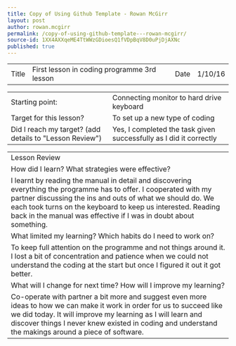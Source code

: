 ```yaml
---
title: Copy of Using Github Template - Rowan McGirr
layout: post
author: rowan.mcgirr
permalink: /copy-of-using-github-template---rowan-mcgirr/
source-id: 1XX4AXXqeME4TtWWzGDioesQ1fVDpBqV8D0uPjDjAXNc
published: true
---
```

<table>
  <tr>
    <td>Title</td>
    <td>First lesson in coding programme 3rd lesson</td>
    <td>Date</td>
    <td>1/10/16</td>
  </tr>
</table>


<table>
  <tr>
    <td>Starting point:</td>
    <td>Connecting monitor to hard drive keyboard</td>
  </tr>
  <tr>
    <td>Target for this lesson?</td>
    <td>To set up a new type of coding</td>
  </tr>
  <tr>
    <td>Did I reach my target? 
(add details to "Lesson Review")</td>
    <td>Yes, I completed the task given successfully as I did it correctly</td>
  </tr>
</table>


<table>
  <tr>
    <td>Lesson Review</td>
  </tr>
  <tr>
    <td>How did I learn? What strategies were effective? </td>
  </tr>
  <tr>
    <td>I learnt by reading the manual in detail and discovering everything the programme has to offer. I cooperated with my partner discussing the ins and outs of what we should do. We each took turns on the keyboard to keep us interested. Reading back in the manual was effective if I was in doubt about something.

</td>
  </tr>
  <tr>
    <td>What limited my learning? Which habits do I need to work on? </td>
  </tr>
  <tr>
    <td>To keep full attention on the programme and not things around it. I lost a bit of concentration and patience when we could not understand the coding at the start but once I figured it out it got better.</td>
  </tr>
  <tr>
    <td>What will I change for next time? How will I improve my learning?</td>
  </tr>
  <tr>
    <td>Co-operate with partner a bit more and suggest even more ideas to how we can make it work in order for us to succeed like we did today. It will improve my learning as I will learn and discover things I never knew existed in coding and understand the makings around a piece of software.  </td>
  </tr>
</table>


